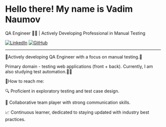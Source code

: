 # Hello there! My name is Vadim Naumov
QA Engineer 👨‍💻 | Actively Developing Professional in Manual Testing

[![LinkedIn](https://img.shields.io/badge/LinkedIn-Naumov94-blue)](https://www.linkedin.com/in/Naumov94)
[![GitHub](https://img.shields.io/badge/GitHub-Naumov94-green)](https://github.com/Naumov94)

---

🫸Actively developing QA Engineer with a focus on manual testing.🫷

Primary domain - testing web applications (front + back). Currently, I am also studying test automation.🦾🤖

📧How to reach me: 

🔍 Proficient in exploratory testing and test case design.

🤝 Collaborative team player with strong communication skills.

📈 Continuous learner, dedicated to staying updated with industry best practices.
